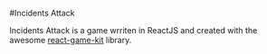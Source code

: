 #Incidents Attack

Incidents Attack is a game wrriten in ReactJS and created with the awesome [react-game-kit](https://github.com/FormidableLabs/react-game-kit) library.

